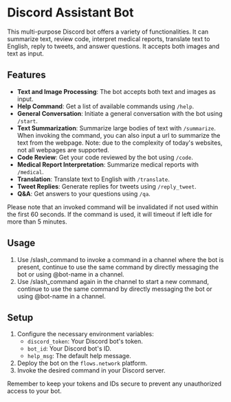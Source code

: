 # Discord Assistant Bot

This multi-purpose Discord bot offers a variety of functionalities. It can summarize text, review code, interpret medical reports, translate text to English, reply to tweets, and answer questions. It accepts both images and text as input.

## Features

- **Text and Image Processing**: The bot accepts both text and images as input. 
- **Help Command**: Get a list of available commands using `/help`.
- **General Conversation**: Initiate a general conversation with the bot using `/start`.
- **Text Summarization**: Summarize large bodies of text with `/summarize`. When invoking the command, you can also input a url to summarize the text from the webpage. Note: due to the complexity of today's websites, not all webpages are supported.
- **Code Review**: Get your code reviewed by the bot using `/code`.
- **Medical Report Interpretation**: Summarize medical reports with `/medical`.
- **Translation**: Translate text to English with `/translate`.
- **Tweet Replies**: Generate replies for tweets using `/reply_tweet`.
- **Q&A**: Get answers to your questions using `/qa`.

Please note that an invoked command will be invalidated if not used within the first 60 seconds. If the command is used, it will timeout if left idle for more than 5 minutes.

## Usage

1. Use /slash_command to invoke a command in a channel where the bot is present, continue to use the same command by directly messaging the bot or using @bot-name in a channel.
2. Use /slash_command again in the channel to start a new command, continue to use the same command by directly messaging the bot or using @bot-name in a channel.

## Setup

1. Configure the necessary environment variables:
   - `discord_token`: Your Discord bot's token.
   - `bot_id`: Your Discord bot's ID.
   - `help_msg`: The default help message.
2. Deploy the bot on the `flows.network` platform.
3. Invoke the desired command in your Discord server. 

Remember to keep your tokens and IDs secure to prevent any unauthorized access to your bot.